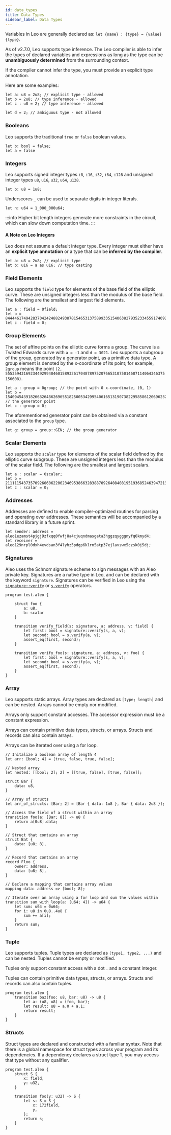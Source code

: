 ```yaml
---
id: data_types
title: Data Types
sidebar_label: Data Types
---
```

[general tags]: # (boolean, integer, field, group, scalar, address, signature, array, tuple, struct)
Variables in Leo are generally declared as: `let {name} : {type} = {value}{type}`.  

As of v2.7.0, Leo supports type inference. The Leo compiler is able to infer the types of declared variables and expressions as long as the type can be **unambiguously determined** from the surrounding context.  

If the compiler cannot infer the type, you must provide an explicit type annotation. 

Here are some examples:
```leo
let a: u8 = 2u8; // explicit type - allowed
let b = 2u8; // type inference - allowed
let c : u8 = 2; // type inference - allowed

let d = 2; // ambiguous type - not allowed
```

### Booleans

Leo supports the traditional `true` or `false` boolean values.

```leo
let b: bool = false;
let a = false
```

### Integers

Leo supports signed integer types `i8`, `i16`, `i32`, `i64`, `i128`
and unsigned integer types `u8`, `u16`, `u32`, `u64`, `u128`.

```leo
let b: u8 = 1u8;
```

Underscores `_` can be used to separate digits in integer literals.

```leo
let n: u64 = 1_000_000u64;
```

:::info
Higher bit length integers generate more constraints in the circuit, which can slow down computation time.
:::

#### A Note on Leo Integers

Leo does not assume a default integer type.  Every integer must either have an **explicit type annotation** or a type that can be **inferred by the compiler**. 

```leo
let a: u8 = 2u8; // explicit type
let b: u16 = a as u16; // type casting
```

### Field Elements

Leo supports the `field` type for elements of the base field of the elliptic curve.
These are unsigned integers less than the modulus of the base field. The following are the
smallest and largest field elements.

```leo
let a : field = 0field;
let b = 8444461749428370424248824938781546531375899335154063827935233455917409239040field;
let c : field = 0;
```

### Group Elements

The set of affine points on the elliptic curve forms a group.
The curve is a Twisted Edwards curve with `a = -1` and `d = 3021`.
Leo supports a subgroup of the group, generated by a generator point, as a primitive data type.
A group element is denoted by the x-coordinate of its point; for example,
`2group` means the point `(2, 5553594316923449299484601589326170487897520766531075014687114064346375156608)`.

```leo
let a : group = 0group; // the point with 0 x-coordinate, (0, 1)
let b = 1540945439182663264862696551825005342995406165131907382295858612069623286213group;  // the generator point
let c : group = 0;
```

The aforementioned generator point can be obtained via a constant associated to the `group` type.

```leo
let g: group = group::GEN; // the group generator
```

### Scalar Elements

Leo supports the `scalar` type for elements of the scalar field defined by the elliptic curve subgroup.
These are unsigned integers less than the modulus of the scalar field. The following are the smallest and largest scalars.

```leo
let a : scalar = 0scalar;
let b = 2111115437357092606062206234695386632838870926408408195193685246394721360382scalar;
let c : scalar = 0;
```

### Addresses

Addresses are defined to enable compiler-optimized routines for parsing and operating over addresses.
These semantics will be accompanied by a standard library in a future sprint.

```leo
let sender: address = aleo1ezamst4pjgj9zfxqq0fwfj8a4cjuqndmasgata3hggzqygggnyfq6kmyd4;
let receiver = aleo129nrpl0dxh4evdsan3f4lyhz5pdgp6klrn5atp37ejlavswx5czsk0j5dj;
```

### Signatures

Aleo uses the Schnorr signature scheme to sign messages with an Aleo private key.
Signatures are a native type in Leo, and can be declared with the keyword `signature`.
Signatures can be verified in Leo using the [`signature::verify`](./04_operators.md#signatureverify) or [`s.verify`](./04_operators.md#signatureverify) operators.

```leo
program test.aleo {

    struct foo {
        a: u8,
        b: scalar
    }

    transition verify_field(s: signature, a: address, v: field) {
        let first: bool = signature::verify(s, a, v);
        let second: bool = s.verify(a, v);
        assert_eq(first, second);
    }

    transition verify_foo(s: signature, a: address, v: foo) {
        let first: bool = signature::verify(s, a, v);
        let second: bool = s.verify(a, v);
        assert_eq(first, second);
    }
}
```


### Array

Leo supports static arrays. Array types are declared as `[type; length]` and can be nested. Arrays cannot be empty nor modified.

Arrays only support constant accesses. The accessor expression must be a constant expression.

Arrays can contain primitive data types, structs, or arrays. Structs and records can also contain arrays.

Arrays can be iterated over using a for loop.

```leo
// Initalize a boolean array of length 4
let arr: [bool; 4] = [true, false, true, false];

// Nested array
let nested: [[bool; 2]; 2] = [[true, false], [true, false]];

struct Bar {
    data: u8,
}

// Array of structs
let arr_of_structs: [Bar; 2] = [Bar { data: 1u8 }, Bar { data: 2u8 }];

// Access the field of a struct within an array
transition foo(a: [Bar; 8]) -> u8 {
    return a[0u8].data;
}

// Struct that contains an array
struct Bat {
    data: [u8; 8],
}

// Record that contains an array
record Floo {
    owner: address,
    data: [u8; 8],
}

// Declare a mapping that contains array values
mapping data: address => [bool; 8];

// Iterate over an array using a for loop and sum the values within
transition sum_with_loop(a: [u64; 4]) -> u64 {
    let sum: u64 = 0u64;
    for i: u8 in 0u8..4u8 {
        sum += a[i];
    }
    return sum;
}
```

### Tuple

Leo supports tuples. Tuple types are declared as `(type1, type2, ...)` and can be nested. Tuples cannot be empty or modified.

Tuples only support constant access with a dot `.` and a constant integer.

Tuples can contain primitive data types, structs, or arrays. Structs and records can also contain tuples.

```leo
program test.aleo {
    transition baz(foo: u8, bar: u8) -> u8 {
        let a: (u8, u8) = (foo, bar);
        let result: u8 = a.0 + a.1;
        return result;
    }
}
```


### Structs

Struct types are declared and constructed with a familiar syntax. Note that there is a global namespace for struct
types across your program and its dependencies. If a dependency declares a struct type `T`, you may access that type
without any qualifier.

```leo
program test.aleo {
    struct S {
        x: field,
        y: u32,
    }

    transition foo(y: u32) -> S {
        let s: S = S {
            x: 172field,
            y,
        };
        return s;
    }
}
```
